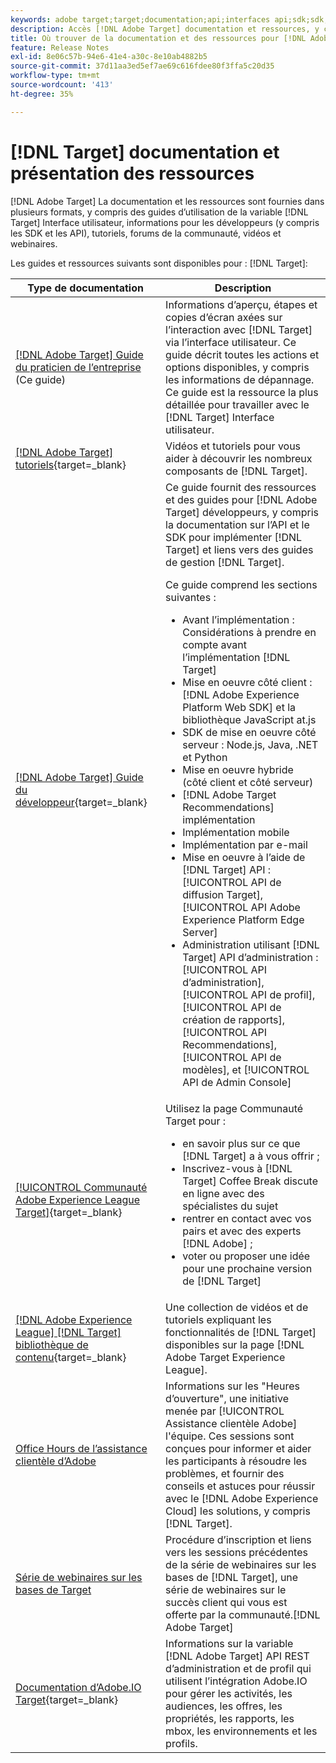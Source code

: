 ```yaml
---
keywords: adobe target;target;documentation;api;interfaces api;sdk;sdk;tutoriels;doc;documentation
description: Accès [!DNL Adobe Target] documentation et ressources, y compris aide en ligne, tutoriels, vidéos et documentation destinée aux développeurs (SDK, API et bibliothèques JavaScript).
title: Où trouver de la documentation et des ressources pour [!DNL Adobe Target]?
feature: Release Notes
exl-id: 8e06c57b-94e6-41e4-a30c-8e10ab4882b5
source-git-commit: 37d11aa3ed5ef7ae69c616fdee80f3ffa5c20d35
workflow-type: tm+mt
source-wordcount: '413'
ht-degree: 35%

---
```


# [!DNL Target] documentation et présentation des ressources

[!DNL Adobe Target] La documentation et les ressources sont fournies dans plusieurs formats, y compris des guides d’utilisation de la variable [!DNL Target] Interface utilisateur, informations pour les développeurs (y compris les SDK et les API), tutoriels, forums de la communauté, vidéos et webinaires.

Les guides et ressources suivants sont disponibles pour : [!DNL Target]:

| Type de documentation | Description |
| --- | --- |
| [[!DNL Adobe Target] Guide du praticien de l’entreprise](/help/main/target-home.md)<br>(Ce guide) | Informations d’aperçu, étapes et copies d’écran axées sur l’interaction avec [!DNL Target] via l’interface utilisateur. Ce guide décrit toutes les actions et options disponibles, y compris les informations de dépannage. Ce guide est la ressource la plus détaillée pour travailler avec le [!DNL Target] Interface utilisateur. |
| [[!DNL Adobe Target] tutoriels](https://experienceleague.adobe.com/docs/target-learn/tutorials/overview.html?lang=fr){target=_blank} | Vidéos et tutoriels pour vous aider à découvrir les nombreux composants de [!DNL Target]. |
| [[!DNL Adobe Target] Guide du développeur](https://developer.adobe.com/target/){target=_blank} | Ce guide fournit des ressources et des guides pour [!DNL Adobe Target] développeurs, y compris la documentation sur l’API et le SDK pour implémenter [!DNL Target] et liens vers des guides de gestion [!DNL Target].<P>Ce guide comprend les sections suivantes :<ul><li>Avant l’implémentation : Considérations à prendre en compte avant l’implémentation [!DNL Target]</li><li>Mise en oeuvre côté client : [!DNL Adobe Experience Platform Web SDK] et la bibliothèque JavaScript at.js</li><li>SDK de mise en oeuvre côté serveur : Node.js, Java, .NET et Python</li><li>Mise en oeuvre hybride (côté client et côté serveur)</li><li>[!DNL Adobe Target Recommendations] implémentation</li><li>Implémentation mobile</li><li>Implémentation par e-mail</li><li>Mise en oeuvre à l’aide de [!DNL Target] API : [!UICONTROL API de diffusion Target], [!UICONTROL API Adobe Experience Platform Edge Server]</li><li>Administration utilisant [!DNL Target] API d’administration : [!UICONTROL API d’administration], [!UICONTROL API de profil], [!UICONTROL API de création de rapports], [!UICONTROL API Recommendations], [!UICONTROL API de modèles], et [!UICONTROL API de Admin Console]</li></ul> |
| [[!UICONTROL Communauté Adobe Experience League Target]](https://experienceleaguecommunities.adobe.com/t5/adobe-target/ct-p/adobe-target-community?profile.language=fr){target=_blank} | Utilisez la page Communauté Target pour :<ul><li>en savoir plus sur ce que [!DNL Target] a à vous offrir ;</li><li>Inscrivez-vous à [!DNL Target] Coffee Break discute en ligne avec des spécialistes du sujet</li><li>rentrer en contact avec vos pairs et avec des experts [!DNL Adobe] ;</li><li>voter ou proposer une idée pour une prochaine version de [!DNL Target] |
| [[!DNL Adobe Experience League] [!DNL Target] bibliothèque de contenu](https://experienceleague.adobe.com/#recommended/solutions/target){target=_blank} | Une collection de vidéos et de tutoriels expliquant les fonctionnalités de [!DNL Target] disponibles sur la page [!DNL Adobe Target Experience League]. |
| [Office Hours de l’assistance clientèle d’Adobe](/help/main/cmp-resources-and-contact-information.md#concept_58EA30379D3B48C4848BA2A8C464A5B7) | Informations sur les &quot;Heures d’ouverture&quot;, une initiative menée par [!UICONTROL Assistance clientèle Adobe] l&#39;équipe. Ces sessions sont conçues pour informer et aider les participants à résoudre les problèmes, et fournir des conseils et astuces pour réussir avec le [!DNL Adobe Experience Cloud] les solutions, y compris [!DNL Target]. |
| [Série de webinaires sur les bases de Target](https://landing.adobe.com/acs/2018/na/adobe-target/registration.html) | Procédure d’inscription et liens vers les sessions précédentes de la série de webinaires sur les bases de [!DNL Target], une série de webinaires sur le succès client qui vous est offerte par la communauté.[!DNL Adobe Target] |
| [Documentation d’Adobe.IO Target](https://developer.adobe.com/target/implement/server-side/){target=_blank} | Informations sur la variable [!DNL Adobe Target] API REST d’administration et de profil qui utilisent l’intégration Adobe.IO pour gérer les activités, les audiences, les offres, les propriétés, les rapports, les mbox, les environnements et les profils. |
